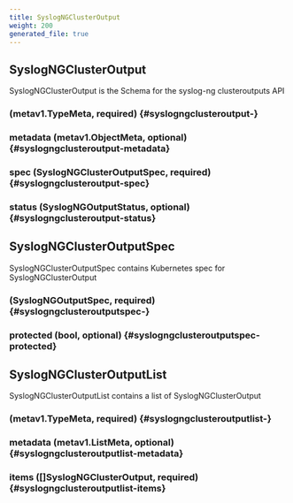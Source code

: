 ```yaml
---
title: SyslogNGClusterOutput
weight: 200
generated_file: true
---
```


## SyslogNGClusterOutput

SyslogNGClusterOutput is the Schema for the syslog-ng clusteroutputs API

###  (metav1.TypeMeta, required) {#syslogngclusteroutput-}


### metadata (metav1.ObjectMeta, optional) {#syslogngclusteroutput-metadata}


### spec (SyslogNGClusterOutputSpec, required) {#syslogngclusteroutput-spec}


### status (SyslogNGOutputStatus, optional) {#syslogngclusteroutput-status}



## SyslogNGClusterOutputSpec

SyslogNGClusterOutputSpec contains Kubernetes spec for SyslogNGClusterOutput

###  (SyslogNGOutputSpec, required) {#syslogngclusteroutputspec-}


### protected (bool, optional) {#syslogngclusteroutputspec-protected}



## SyslogNGClusterOutputList

SyslogNGClusterOutputList contains a list of SyslogNGClusterOutput

###  (metav1.TypeMeta, required) {#syslogngclusteroutputlist-}


### metadata (metav1.ListMeta, optional) {#syslogngclusteroutputlist-metadata}


### items ([]SyslogNGClusterOutput, required) {#syslogngclusteroutputlist-items}



